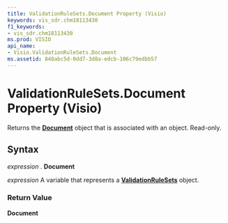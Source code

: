 ```yaml
---
title: ValidationRuleSets.Document Property (Visio)
keywords: vis_sdr.chm18113430
f1_keywords:
- vis_sdr.chm18113430
ms.prod: VISIO
api_name:
- Visio.ValidationRuleSets.Document
ms.assetid: 848abc5d-0dd7-3d8a-edcb-106c79edbb57
---
```



# ValidationRuleSets.Document Property (Visio)

Returns the  **[Document](document-object-visio.md)** object that is associated with an object. Read-only.


## Syntax

 _expression_ . **Document**

 _expression_ A variable that represents a **[ValidationRuleSets](validationrulesets-object-visio.md)** object.


### Return Value

 **Document**


